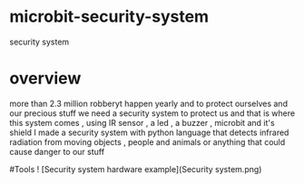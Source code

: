 # microbit-security-system
security system

# overview
more than 2.3 million robberyt happen yearly and to protect ourselves and our precious stuff we need a security system to protect us and that is where this system comes , using IR sensor , a led , a buzzer , microbit and it's shield I made a security system with python language that detects infrared radiation from moving objects , people and animals or anything that could cause danger to our stuff

#Tools
!
[Security system hardware example](Security system.png) 
